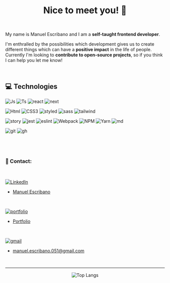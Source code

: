 <div align='center'>

# Nice to meet you! 👋

</div>

</br>

My name is Manuel Escribano and I am a **self-taught frontend developer**.

I'm enthralled by the possibilities which development gives us to create
different things which can have a **positive impact** in the life of people.
Currently I'm looking to **contribute to open-source projects**, so if you think
I can help you let me know!

</br>

## **💻 Technologies**

![Js][js-shield] ![Ts][ts-shield] ![react][react-shield] ![next][next-shield]

![Html][html-shield] ![CSS3][css-shield] ![styled][styled-shield]
![sass][sass-shield] ![tailwind][tailwind-shield]

![story][story-shield] ![jest][jest-shield] ![eslint][eslint-shield]
![Webpack][webpack-shield] ![NPM][npm-shield] ![Yarn][yarn-shield]
![md][md-shield]

![git][git-shield] ![gh][github-shield]

## </br>

### **📧 Contact:**

</br>

[![LinkedIn][linkedin-shield]][linkedin-url]

- <a href='https://www.linkedin.com/in/manuel-escribano-lpregen/'>Manuel
  Escribano</a>

</br>

[![portfolio][portfolio-shield]][portfolio-url]

- <a href='https://portfolio-lpregen.vercel.app/'>Portfolio</a>

</br>

[![gmail][gmail-shield]][gmail-url]

- <a href='mailto:manuel.escribano.051@gmail.com'>manuel.escribano.051@gmail.com</a>

</div>

</br>

---

<div align='center'>

![Top Langs](https://github-readme-stats.vercel.app/api/top-langs/?username=LPRegen&layout=compact)

</div>

<!-- LinkedIn -->

[linkedin-shield]: https://img.shields.io/badge/-LinkedIn-black.svg?style=for-the-badge&logo=linkedin&colorB=0072b1
[linkedin-url]: https://www.linkedin.com/in/manuel-escribano-lpregen/

<!-- Portfolio -->

[portfolio-shield]: https://img.shields.io/badge/Portfolio-%23000000.svg?style=for-the-badge&logo=firefox&logoColor=#FF7139
[portfolio-url]: https://portfolio-lpregen.vercel.app/

<!-- Gmail -->

[gmail-shield]: https://img.shields.io/badge/Gmail-D14836?style=for-the-badge&logo=gmail&logoColor=white
[gmail-url]: mailto:manuel.escribano.051@gmail.com?subject=[GitHub]

<!-- Technologies -->

[js-shield]: https://img.shields.io/badge/JavaScript-F7DF1E?style=for-the-badge&logo=javascript&logoColor=black
[ts-shield]: https://img.shields.io/badge/TypeScript-007ACC?style=for-the-badge&logo=typescript&logoColor=white
[html-shield]: https://img.shields.io/badge/HTML-239120?style=for-the-badge&logo=html5&logoColor=white
[css-shield]: https://img.shields.io/badge/css3-%231572B6.svg?style=for-the-badge&logo=css3&logoColor=white?
[webpack-shield]: https://img.shields.io/badge/Webpack-blue?style=for-the-badge&logo=appveyor
[react-shield]: https://img.shields.io/badge/React-20232A?style=for-the-badge&logo=react&logoColor=61DAFB
[jest-shield]: https://img.shields.io/badge/Jest-323330?style=for-the-badge&logo=Jest&logoColor=white
[tailwind-shield]: https://img.shields.io/badge/Tailwind_CSS-38B2AC?style=for-the-badge&logo=tailwind-css&logoColor=white
[next-shield]: https://img.shields.io/badge/Next-black?style=for-the-badge&logo=next.js&logoColor=white
[styled-shield]: https://img.shields.io/badge/styled--components-DB7093?style=for-the-badge&logo=styled-components&logoColor=white
[sass-shield]: https://img.shields.io/badge/SASS-hotpink.svg?style=for-the-badge&logo=SASS&logoColor=white
[story-shield]: https://img.shields.io/badge/-Storybook-FF4785?style=for-the-badge&logo=storybook&logoColor=white
[eslint-shield]: https://img.shields.io/badge/ESLint-4B3263?style=for-the-badge&logo=eslint&logoColor=white
[npm-shield]: https://img.shields.io/badge/NPM-%23000000.svg?style=for-the-badge&logo=npm&logoColor=white
[yarn-shield]: https://img.shields.io/badge/yarn-%232C8EBB.svg?style=for-the-badge&logo=yarn&logoColor=white
[md-shield]: https://img.shields.io/badge/Markdown-000000?style=for-the-badge&logo=markdown&logoColor=white
[git-shield]: https://img.shields.io/badge/git-%23F05033.svg?style=for-the-badge&logo=git&logoColor=white
[github-shield]: https://img.shields.io/badge/github-%23121011.svg?style=for-the-badge&logo=github&logoColor=white

<!-- Styles -->
